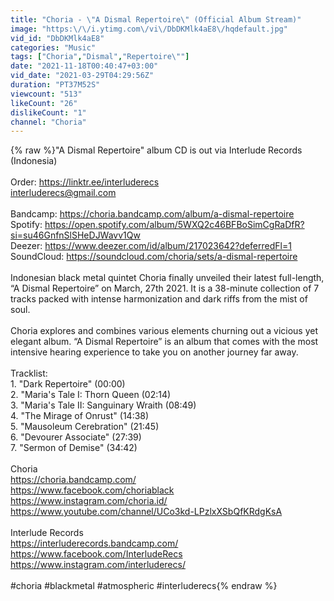```yaml
---
title: "Choria - \"A Dismal Repertoire\" (Official Album Stream)"
image: "https:\/\/i.ytimg.com\/vi\/DbDKMlk4aE8\/hqdefault.jpg"
vid_id: "DbDKMlk4aE8"
categories: "Music"
tags: ["Choria","Dismal","Repertoire\""]
date: "2021-11-18T00:40:47+03:00"
vid_date: "2021-03-29T04:29:56Z"
duration: "PT37M52S"
viewcount: "513"
likeCount: "26"
dislikeCount: "1"
channel: "Choria"
---
```

{% raw %}&quot;A Dismal Repertoire&quot; album CD is out via Interlude Records (Indonesia)<br /><br />Order: <a rel="nofollow" target="blank" href="https://linktr.ee/interluderecs">https://linktr.ee/interluderecs</a><br />interluderecs@gmail.com<br /><br />Bandcamp: <a rel="nofollow" target="blank" href="https://choria.bandcamp.com/album/a-dismal-repertoire">https://choria.bandcamp.com/album/a-dismal-repertoire</a><br />Spotify: <a rel="nofollow" target="blank" href="https://open.spotify.com/album/5WXQ2c46BFBoSimCgRaDfR?si=su46GnfnSlSHeDJWavv1Qw">https://open.spotify.com/album/5WXQ2c46BFBoSimCgRaDfR?si=su46GnfnSlSHeDJWavv1Qw</a><br />Deezer: <a rel="nofollow" target="blank" href="https://www.deezer.com/id/album/217023642?deferredFl=1">https://www.deezer.com/id/album/217023642?deferredFl=1</a><br />SoundCloud: <a rel="nofollow" target="blank" href="https://soundcloud.com/choria/sets/a-dismal-repertoire">https://soundcloud.com/choria/sets/a-dismal-repertoire</a><br /><br />Indonesian black metal quintet Choria finally unveiled their latest full-length, “A Dismal Repertoire” on March, 27th 2021. It is a 38-minute collection of 7 tracks packed with intense harmonization and dark riffs from the mist of soul.<br /><br />Choria explores and combines various elements churning out a vicious yet elegant album. “A Dismal Repertoire” is an album that comes with the most intensive hearing experience to take you on another journey far away.<br /><br />Tracklist:<br />1. &quot;Dark Repertoire&quot; (00:00)<br />2. &quot;Maria's Tale I: Thorn Queen (02:14)<br />3. &quot;Maria's Tale II: Sanguinary Wraith (08:49)<br />4. &quot;The Mirage of Onrust&quot; (14:38)<br />5. &quot;Mausoleum Cerebration&quot; (21:45)<br />6. &quot;Devourer Associate&quot; (27:39)<br />7. &quot;Sermon of Demise&quot; (34:42)<br /><br />Choria<br /><a rel="nofollow" target="blank" href="https://choria.bandcamp.com/">https://choria.bandcamp.com/</a><br /><a rel="nofollow" target="blank" href="https://www.facebook.com/choriablack">https://www.facebook.com/choriablack</a><br /><a rel="nofollow" target="blank" href="https://www.instagram.com/choria.id/">https://www.instagram.com/choria.id/</a><br /><a rel="nofollow" target="blank" href="https://www.youtube.com/channel/UCo3kd-LPzlxXSbQfKRdgKsA">https://www.youtube.com/channel/UCo3kd-LPzlxXSbQfKRdgKsA</a><br /><br />Interlude Records<br /><a rel="nofollow" target="blank" href="https://interluderecords.bandcamp.com/">https://interluderecords.bandcamp.com/</a><br /><a rel="nofollow" target="blank" href="https://www.facebook.com/InterludeRecs">https://www.facebook.com/InterludeRecs</a><br /><a rel="nofollow" target="blank" href="https://www.instagram.com/interluderecs/">https://www.instagram.com/interluderecs/</a><br /><br />#choria #blackmetal #atmospheric #interluderecs{% endraw %}
